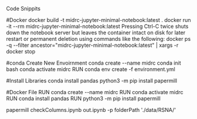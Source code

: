 Code Snippits

#Docker
docker build -t midrc-jupyter-minimal-notebook:latest .
docker run -it --rm midrc-jupyter-minimal-notebook:latest
Pressing Ctrl-C twice shuts down the notebook server but leaves the container intact on disk for later restart or permanent deletion using commands like the following:
docker ps -q --filter ancestor="midrc-jupyter-minimal-notebook:latest" | xargs -r docker stop

#conda Create New Envoirnment
conda create --name midrc
conda init bash
conda activate midrc
RUN conda env create -f environment.yml

#Install Libraries
conda install pandas
python3 -m pip install papermill

#Docker File
RUN conda create --name midrc
RUN conda activate midrc
RUN conda install pandas
RUN python3 -m pip install papermill

papermill checkColumns.ipynb out.ipynb -p folderPath './data/RSNA/'
